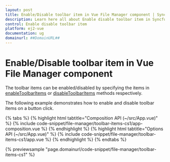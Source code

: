 ```yaml
---
layout: post
title: Enable/Disable toolbar item in Vue File Manager component | Syncfusion
description: Learn here all about Enable disable toolbar item in Syncfusion Vue File Manager component of Syncfusion Essential JS 2 and more.
control: Enable disable toolbar item 
platform: ej2-vue
documentation: ug
domainurl: ##DomainURL##
---
```


# Enable/Disable toolbar item in Vue File Manager component

The toolbar items can be enabled/disabled by specifying the items in [enableToolbarItems](https://ej2.syncfusion.com/vue/documentation/api/file-manager/#enabletoolbaritems) or [disableToolbarItems](https://ej2.syncfusion.com/vue/documentation/api/file-manager/#disabletoolbaritems) methods respectively.

The following example demonstrates how to enable and disable toolbar items on a button click.

{% tabs %}
{% highlight html tabtitle="Composition API (~/src/App.vue)" %}
{% include code-snippet/file-manager/toolbar-items-cs1/app-composition.vue %}
{% endhighlight %}
{% highlight html tabtitle="Options API (~/src/App.vue)" %}
{% include code-snippet/file-manager/toolbar-items-cs1/app.vue %}
{% endhighlight %}
{% endtabs %}
        
{% previewsample "page.domainurl/code-snippet/file-manager/toolbar-items-cs1" %}